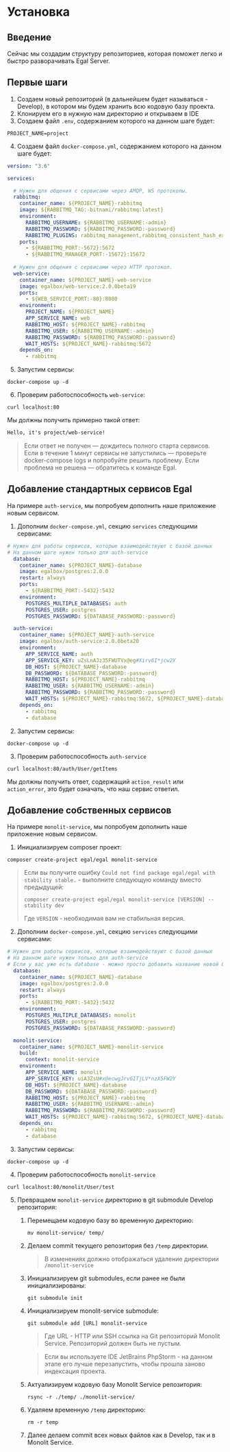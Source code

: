 # Установка

## Введение

Сейчас мы создадим структуру репозиториев, которая поможет легко и быстро разворачивать Egal Server.

## Первые шаги

1. Создаем новый репозиторий (в дальнейшем будет называться - Develop),
   в котором мы будем хранить всю кодовую базу проекта.
2. Клонируем его в нужную нам директорию и открываем в IDE
3. Создаем файл `.env`, содержанием которого на данном шаге будет:

```dotenv
PROJECT_NAME=project
```

4. Создаем файл `docker-compose.yml`, содержанием которого на данном шаге будет:

```yaml
version: "3.6"

services:

  # Нужен для общения с сервисами через AMQP, WS протоколы. 
  rabbitmq: 
    container_name: ${PROJECT_NAME}-rabbitmq
    image: ${RABBITMQ_TAG:-bitnami/rabbitmq:latest}
    environment:
      RABBITMQ_USERNAME: ${RABBITMQ_USERNAME:-admin}
      RABBITMQ_PASSWORD: ${RABBITMQ_PASSWORD:-password}
      RABBITMQ_PLUGINS: rabbitmq_management,rabbitmq_consistent_hash_exchange
    ports:
      - ${RABBITMQ_PORT:-5672}:5672
      - ${RABBITMQ_MANAGER_PORT:-15672}:15672
      
  # Нужен для общения с сервисами через HTTP протокол.
  web-service: 
    container_name: ${PROJECT_NAME}-web-service
    image: egalbox/web-service:2.0.0beta19
    ports:
      - ${WEB_SERVICE_PORT:-80}:8080
    environment:
      PROJECT_NAME: ${PROJECT_NAME}
      APP_SERVICE_NAME: web
      RABBITMQ_HOST: ${PROJECT_NAME}-rabbitmq
      RABBITMQ_USER: ${RABBITMQ_USERNAME:-admin}
      RABBITMQ_PASSWORD: ${RABBITMQ_PASSWORD:-password}
      WAIT_HOSTS: ${PROJECT_NAME}-rabbitmq:5672
    depends_on:
      - rabbitmq
```

5. Запустим сервисы:

```shell
docker-compose up -d
```

6. Проверим работоспособность `web-service`:

```shell
curl localhost:80
```

Мы должны получить примерно такой ответ:

```html
Hello, it's project/web-service!
```

> Если ответ не получен — дождитесь полного старта сервисов.
> Если в течение 1 минут сервисы не запустились — проверьте docker-compose logs и попробуйте решить проблему.
> Если проблема не решена — обратитесь к команде Egal.

## Добавление стандартных сервисов Egal

На примере `auth-service`, мы попробуем дополнить наше приложение новым сервисом.

1. Дополним `docker-compose.yml`, секцию `services` следующими сервисами:

```yaml
# Нужен для работы сервисов, которые взаимодействуют с базой данных
# На данном шаге нужен только для auth-service
  database:
    container_name: ${PROJECT_NAME}-database
    image: egalbox/postgres:2.0.0
    restart: always
    ports:
      - ${RABBITMQ_PORT:-5432}:5432
    environment:
      POSTGRES_MULTIPLE_DATABASES: auth
      POSTGRES_USER: postgres
      POSTGRES_PASSWORD: ${DATABASE_PASSWORD:-password}

  auth-service:
    container_name: ${PROJECT_NAME}-auth-service
    image: egalbox/auth-service:2.0.0beta20
    environment:
      APP_SERVICE_NAME: auth
      APP_SERVICE_KEY: uZsLnAJz35FWUTVx@eg#Xirv6I*jcw2Y
      DB_HOST: ${PROJECT_NAME}-database
      DB_PASSWORD: ${DATABASE_PASSWORD:-password}
      RABBITMQ_HOST: ${PROJECT_NAME}-rabbitmq
      RABBITMQ_USER: ${RABBITMQ_USERNAME:-admin}
      RABBITMQ_PASSWORD: ${RABBITMQ_PASSWORD:-password}
      WAIT_HOSTS: ${PROJECT_NAME}-rabbitmq:5672, ${PROJECT_NAME}-database:5432
    depends_on:
      - rabbitmq
      - database
```

2. Запустим сервисы:

```shell
docker-compose up -d
```

3. Проверим работоспособность `auth-service`

```shell
curl localhost:80/auth/User/getItems
```

Мы должны получить ответ, содержащий `action_result` или `action_error`, это будет означать, что наш сервис ответил.

## Добавление собственных сервисов

На примере `monolit-service`, мы попробуем дополнить наше приложение новым сервисом.

1. Инициализируем composer проект:

```shell
composer create-project egal/egal monolit-service
```

> Если вы получите ошибку `Could not find package egal/egal with stability stable.` - выполните следующую команду вместо предыдущей:
> ```shell
> composer create-project egal/egal monolit-service [VERSION] --stability dev
> ```
> Где `VERSION` - необходимая вам не стабильная версия.

2. Дополним `docker-compose.yml`, секцию `services` следующими сервисами:

```yaml
# Нужен для работы сервисов, которые взаимодействуют с базой данных
# На данном шаге нужен только для auth-service
# Если у вас уже есть database - можно просто добавить название новой базы данных в POSTGRES_MULTIPLE_DATABASES переменной через запятую
  database:
    container_name: ${PROJECT_NAME}-database
    image: egalbox/postgres:2.0.0
    restart: always
    ports:
      - ${RABBITMQ_PORT:-5432}:5432
    environment:
      POSTGRES_MULTIPLE_DATABASES: monolit
      POSTGRES_USER: postgres
      POSTGRES_PASSWORD: ${DATABASE_PASSWORD:-password}

  monolit-service:
    container_name: ${PROJECT_NAME}-monolit-service
    build:
      context: monolit-service
    environment:
      APP_SERVICE_NAME: monolit
      APP_SERVICE_KEY: uiA3ZsU#x@ecwgJrv6ITjLV*nzX5FW2Y
      DB_HOST: ${PROJECT_NAME}-database
      DB_PASSWORD: ${DATABASE_PASSWORD:-password}
      RABBITMQ_HOST: ${PROJECT_NAME}-rabbitmq
      RABBITMQ_USER: ${RABBITMQ_USERNAME:-admin}
      RABBITMQ_PASSWORD: ${RABBITMQ_PASSWORD:-password}
      WAIT_HOSTS: ${PROJECT_NAME}-rabbitmq:5672, ${PROJECT_NAME}-database:5432
    depends_on:
      - rabbitmq
      - database
```

3. Запустим сервисы:

```shell
docker-compose up -d
```

4. Проверим работоспособность `monolit-service`

```shell
curl localhost:80/monolit/User/test
```

5. Превращаем `monolit-service` директорию в git submodule Develop репозитория:

    1. Перемещаем кодовую базу во временную директорию:
       
        ```shell
        mv monolit-service/ temp/
        ```
       
    2. Делаем commit текущего репозитория без `/temp` директории.
       
       > В изменениях должно отображаться удаление директории `/monolit-service`

    3. Инициализируем git submodules, если ранее не были инициализированы:
       
        ```shell
        git submodule init
        ```
       
    4. Инициализируем monolit-service submodule:

        ```shell
        git submodule add [URL] monolit-service
        ```
        > Где URL - HTTP или SSH ссылка на Git репозиторий Monolit Service. Репозиторий должен быть не пустым.

        > Если вы используете IDE JetBrains PhpStorm - на данном этапе его лучше перезапустить,
        > чтобы прошла заново индексация проекта.

    5. Актуализируем кодовую базу Monolit Service репозитория:
       
        ```shell
        rsync -r ./temp/ ./monolit-service/
        ```
       
    6. Удаляем временную `/temp` директорию:
       
        ```shell
        rm -r temp
        ```
       
    7. Далее делаем commit всех новых файлов как в Develop, так и в Monolit Service.
    
